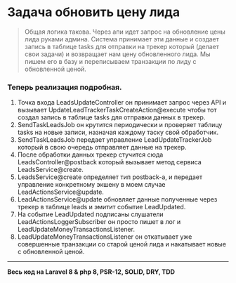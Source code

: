 # Задача обновить цену лида

> Общая логика такова. Через апи идет запрос на обновление цены лида руками админа.
> Система принимает эти данные и создает запись в таблице tasks для отправки на трекер
> который (делает свои задачи) и возвращает нам цену обновленного лида. Мы пишем его в базу
> и переписываем транзакции по лиду с обновленной ценой.

### Теперь реализация подробная.
1. Точка входа LeadsUpdateController он принимает запрос через API
   и вызывает UpdateLeadTrackerTaskCreateAction@execute чтобы тот создал запись в таблице
   tasks для отправки данных в трекер.
2. SendTaskLeadsJob он крутится периодически и проверяет таблицу tasks на
   новые записи, назначая каждому таску свой обработчик.
3. SendTaskLeadsJob передает управление LeadUpdateTrackerJob который в
   свою очередь отправляет данные на трекер.
4. После обработки данных трекер стучится сюда LeadsController@postback который
   вызывает метод сервиса LeadsService@create.
5. LeadsService@create определяет тип postback-а, и передает управление конкретному экшену
   в моем случае LeadActionsService@update.
6. LeadActionsService@update обновляет данные полученные через трекер в таблице leads
   и эмитит событие LeadUpdated.
7. На событие LeadUpdated подписаны слушатели LeadActionsLoggerSubscriber он просто пишет в лог
   и LeadUpdateMoneyTransactionsListener.
8. LeadUpdateMoneyTransactionsListener он откатывает уже совершенные транзакции со старой ценой лида
   и накатывает новые с обновленной ценой.

***
**Весь код на Laravel 8 & php 8, PSR-12, SOLID, DRY, TDD**

